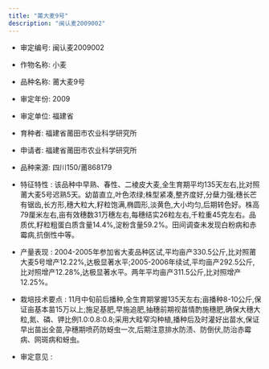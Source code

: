 ```yaml
---
title: "莆大麦9号"
description: "闽认麦2009002"
---
```

* 审定编号:  闽认麦2009002

*  作物名称:  小麦

*  品种名称:  莆大麦9号

*  审定年份:  2009

*  审定单位:  福建省

* 育种者:  福建省莆田市农业科学研究所

*  申请者:  福建省莆田市农业科学研究所

*  品种来源:  四川150/莆868179

*  特征特性 : 
该品种中早熟、春性、二棱皮大麦,全生育期平均135天左右,比对照莆大麦5号迟熟5天。幼苗直立,叶色浓绿;株型紧凑,整齐度好,分蘖力强;穗长芒有锯齿,长方形,穗大粒大,籽粒饱满,椭圆形,淡黄色,大小均匀,后期转色好。株高79厘米左右,亩有效穗数31万穗左右,每穗结实26粒左右,千粒重45克左右。品质优,籽粒粗蛋白质含量14.4%,淀粉含量59.2%。田间调查未发现白粉病和赤霉病,抗倒性中等。
 
*  产量表现 : 
2004-2005年参加省大麦品种区试,平均亩产330.5公斤,比对照莆大麦5号增产12.22%,达极显著水平;2005-2006年续试,平均亩产292.5公斤,比对照增产12.28%,达极显著水平。两年平均亩产311.5公斤,比对照增产12.25%。

*  栽培技术要点 : 
11月中旬前后播种,全生育期掌握135天左右;亩播种8-10公斤,保证亩基本苗15万以上;施足基肥,早施追肥,抽穗前期视苗情酌施穗肥,确保大穗大粒,氮、磷、钾比例1.0:0.8:0.8;采用大畦窄沟种植,播种后及时灌好出苗水,保证早出苗出全苗,孕穗期喷药防蚜虫一次,后期注意排水防渍、防倒伏,防治赤霉病、网斑病和蚜虫。

*  审定意见 : 

